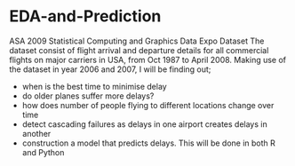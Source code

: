 # EDA-and-Prediction
ASA 2009 Statistical Computing and Graphics Data Expo Dataset
The dataset consist of flight arrival and departure details for all commercial flights on major carriers in USA, from Oct 1987 to April 2008.
Making use of the dataset in year 2006 and 2007, I will be finding out;
- when is the best time to minimise delay
- do older planes suffer more delays?
- how does number of people flying to different locations change over time
- detect cascading failures as delays in one airport creates delays in another
- construction a model that predicts delays.
This will be done in both R and Python
